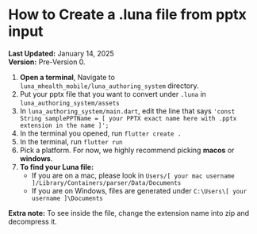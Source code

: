 # How to Create a .luna file from pptx input
**Last Updated:** January 14, 2025  
**Version:** Pre-Version 0.

1. **Open a terminal**, Navigate to `luna_mhealth_mobile/luna_authoring_system` directory.
2. Put your pptx file that you want to convert under `.luna` in `luna_authoring_system/assets`
3. In `luna_authoring_system/main.dart`, edit the line that says `'const String samplePPTName = [ your PPTX exact name here with .pptx extension in the name ]';`
4. In the terminal you opened, run `flutter create .`
5. In the terminal, run `flutter run`
6. Pick a platform. For now, we highly recommend picking **macos** or **windows**.
7. **To find your Luna file:**
    - If you are on a mac, please look in `Users/[ your mac username ]/Library/Containers/parser/Data/Documents`
    - If you are on Windows, files are generated under `C:\Users\[ your username ]\Documents`

**Extra note:** To see inside the file, change the extension name into zip and decompress it.
